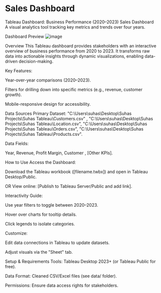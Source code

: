 # Sales Dashboard
Tableau Dashboard: Business Performance (2020–2023)
Sales Dashboard
A visual analytics tool tracking key metrics and trends over four years.

Dashboard Preview 
![image](https://github.com/user-attachments/assets/5387dafd-5513-43c7-bec0-4f67b069ac39)

Overview
This Tableau dashboard provides stakeholders with an interactive overview of business performance from 2020 to 2023. It transforms raw data into actionable insights through dynamic visualizations, enabling data-driven decision-making.

Key Features:

Year-over-year comparisons (2020–2023).

Filters for drilling down into specific metrics (e.g., revenue, customer growth).

Mobile-responsive design for accessibility.


Data Sources
Primary Dataset: "C:\Users\suhas\Desktop\Suhas Projects\Suhas Tableau\Customers.csv" , "C:\Users\suhas\Desktop\Suhas Projects\Suhas Tableau\Location.csv",
"C:\Users\suhas\Desktop\Suhas Projects\Suhas Tableau\Orders.csv", "C:\Users\suhas\Desktop\Suhas Projects\Suhas Tableau\Products.csv".

Data Fields:

Year, Revenue, Profit Margin, Customer , [Other KPIs].

How to Use
Access the Dashboard:

Download the Tableau workbook ([filename.twbx]) and open in Tableau Desktop/Public.

OR View online: [Publish to Tableau Server/Public and add link].

Interactivity Guide:

Use year filters to toggle between 2020–2023.

Hover over charts for tooltip details.

Click legends to isolate categories.

Customize:

Edit data connections in Tableau to update datasets.

Adjust visuals via the "Sheet" tab.

Setup & Requirements
Tools: Tableau Desktop 2023+ (or Tableau Public for free).

Data Format: Cleaned CSV/Excel files (see data/ folder).

Permissions: Ensure data access rights for stakeholders.
